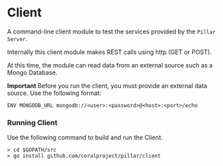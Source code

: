 # Client
A command-line client module to test the services provided by the ```Pillar Server```.

Internally this client module makes REST calls using http (GET or POST).

At this time, the module can read data from an external source such as a Mongo Database.

**Important**
Before you run the client, you must provide an external data source. Use the following format:

~~~
ENV MONGODB_URL mongodb://<user>:<password>@<host>:<port>/echo
~~~


### Running Client
Use the following command to build and run the Client.

~~~
> cd $GOPATH/src
> go install github.com/coralproject/pillar/client
~~~

